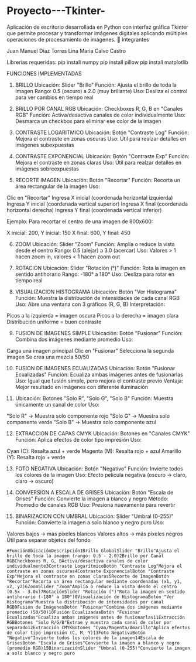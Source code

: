 # Proyecto---Tkinter-
Aplicación de escritorio desarrollada en Python con interfaz gráfica Tkinter que permite procesar y transformar imágenes digitales aplicando múltiples operaciones de procesamiento de imágenes.
👥 Integrantes

Juan Manuel Diaz Torres
Lina Maria Calvo Castro 

Librerias requeridas: 
pip install numpy
pip install pillow
pip install matplotlib 

FUNCIONES IMPLEMENTADAS 
1. BRILLO 
Ubicación: Slider "Brillo"
Función: Ajusta el brillo de toda la imagen
Rango: 0.5 (oscuro) a 2.0 (muy brillante)
Uso: Desliza el control para ver cambios en tiempo real

2. BRILLO POR CANAL RGB
  Ubicación: Checkboxes R, G, B en "Canales RGB"
  Función: Activa/desactiva canales de color individualmente
  Uso: Desmarca un checkbox para eliminar ese color de la imagen

3. CONTRASTE LOGARITMICO
  Ubicación: Botón "Contraste Log"
  Función: Mejora el contraste en zonas oscuras
  Uso: Útil para realzar detalles en imágenes subexpuestas

4. CONTRASTE EXPONENCIAL
  Ubicación: Botón "Contraste Exp"
  Función: Mejora el contraste en zonas claras
  Uso: Útil para realzar detalles en imágenes sobreexpuestas

5. RECORTE IMAGEN
  Ubicación: Botón "Recortar"
  Función: Recorta un área rectangular de la imagen
  Uso:

  Clic en "Recortar"
  Ingresa X inicial (coordenada horizontal izquierda)
  Ingresa Y inicial (coordenada vertical superior)
  Ingresa X final (coordenada horizontal derecha)
  Ingresa Y final (coordenada vertical inferior)


  Ejemplo: Para recortar el centro de una imagen de 800x600:

  X inicial: 200, Y inicial: 150
  X final: 600, Y final: 450

6. ZOOM
  Ubicación: Slider "Zoom"
  Función: Amplía o reduce la vista desde el centro
  Rango: 0.5 (alejar) a 3.0 (acercar)
  Uso: Valores > 1 hacen zoom in, valores < 1 hacen zoom out

7. ROTACION
  Ubicación: Slider "Rotación (°)"
  Función: Rota la imagen en sentido antihorario
  Rango: -180° a 180°
  Uso: Desliza para rotar en tiempo real

8. VISUALIZACION HISTOGRAMA
  Ubicación: Botón "Ver Histograma"
  Función: Muestra la distribución de intensidades de cada canal RGB
  Uso: Abre una ventana con 3 gráficos (R, G, B)
  Interpretación:

  Picos a la izquierda = imagen oscura
  Picos a la derecha = imagen clara
  Distribución uniforme = buen contraste
   
9. FUSION DE IMAGENES SIMPLE
  Ubicación: Botón "Fusionar"
  Función: Combina dos imágenes mediante promedio
  Uso:

  Carga una imagen principal
  Clic en "Fusionar"
  Selecciona la segunda imagen
  Se crea una mezcla 50/50

10. FUSION DE IMAGENES ECUALIZADAS
  Ubicación: Botón "Fusionar Ecualizadas"
  Función: Ecualiza ambas imágenes antes de fusionarlas
  Uso: Igual que fusión simple, pero mejora el contraste previo
  Ventaja: Mejor resultado en imágenes con diferente iluminación

11. Ubicación: Botones "Solo R", "Solo G", "Solo B"
  Función: Muestra únicamente un canal de color
  Uso:

  "Solo R" → Muestra solo componente rojo
  "Solo G" → Muestra solo componente verde
  "Solo B" → Muestra solo componente azul

12. EXTRACCION DE CAPAS CMYK
  Ubicación: Botones en "Canales CMYK"
  Función: Aplica efectos de color tipo impresión
  Uso:

  Cyan (C): Resalta azul + verde
  Magenta (M): Resalta rojo + azul
  Amarillo (Y): Resalta rojo + verde

13. FOTO NEGATIVA
  Ubicación: Botón "Negativo"
  Función: Invierte todos los colores de la imagen
  Uso: Efecto película negativa (oscuro → claro, claro → oscuro)

14. CONVERSION A ESCALA DE GRISES
  Ubicación: Botón "Escala de Grises"
  Función: Convierte la imagen a blanco y negro
  Método: Promedio de canales RGB
  Uso: Presiona nuevamente para revertir

15. BINARIZACION CON UMBRAL
  Ubicación: Slider "Umbral (0-255)"
  Función: Convierte la imagen a solo blanco y negro puro
  Uso:

  Valores bajos → más pixeles blancos
  Valores altos → más pixeles negros
  Útil para separar objetos del fondo

    #FunciónUbicaciónDescripción1Brillo GlobalSlider "Brillo"Ajusta el brillo de toda la imagen (rango: 0.5 - 2.0)2Brillo por Canal RGBCheckboxes R, G, BActiva/desactiva canales de color individualmente3Contraste LogarítmicoBotón "Contraste Log"Mejora el contraste en zonas oscuras4Contraste ExponencialBotón "Contraste Exp"Mejora el contraste en zonas claras5Recorte de ImagenBotón "Recortar"Recorta un área rectangular mediante coordenadas (x1, y1, x2, y2)6ZoomSlider "Zoom"Amplía o reduce la vista desde el centro (0.5x - 3.0x)7RotaciónSlider "Rotación (°)"Rota la imagen en sentido antihorario (-180° a 180°)8Visualización de HistogramaBotón "Ver Histograma"Muestra la distribución de intensidades por canal RGB9Fusión de ImágenesBotón "Fusionar"Combina dos imágenes mediante promedio (50/50)10Fusión EcualizadasBotón "Fusionar Ecualizadas"Ecualiza ambas imágenes antes de fusionarlas11Extracción RGBBotones "Solo R/G/B"Extrae y muestra cada canal de color por separado12Extracción CMYKBotones "Cyan/Magenta/Amarillo"Aplica efectos de color tipo impresión (C, M, Y)13Foto NegativaBotón "Negativo"Invierte todos los colores de la imagen14Escala de GrisesBotón "Escala de Grises"Convierte la imagen a blanco y negro (promedio RGB)15BinarizaciónSlider "Umbral (0-255)"Convierte la imagen a solo blanco y negro puro
